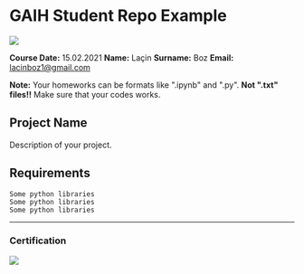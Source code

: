 # GAIH Student Repo Example
![](img/logo.png)

**Course Date:**  15.02.2021 
**Name:**  Laçin
**Surname:** Boz
**Email:** lacinboz1@gmail.com  

**Note:** Your homeworks can be formats like ".ipynb" and ".py". **Not ".txt" files!!** Make sure that your codes works.  

## Project Name
Description of your project.

## Requirements
```
Some python libraries
Some python libraries
Some python libraries
```
---

### Certification
![](img/certificate_ex.png)

